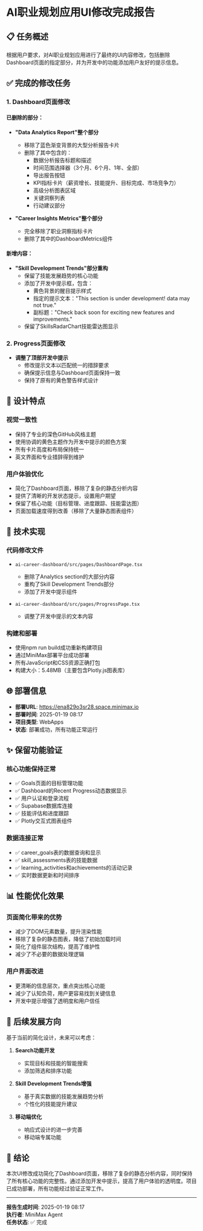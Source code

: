 # AI职业规划应用UI修改完成报告

## 📋 任务概述

根据用户要求，对AI职业规划应用进行了最终的UI内容修改，包括删除Dashboard页面的指定部分，并为开发中的功能添加用户友好的提示信息。

## ✅ 完成的修改任务

### **1. Dashboard页面修改**

#### 已删除的部分：
- **"Data Analytics Report"整个部分**
  - 移除了蓝色渐变背景的大型分析报告卡片
  - 删除了其中包含的：
    - 数据分析报告标题和描述
    - 时间范围选择器（3个月、6个月、1年、全部）
    - 导出报告按钮
    - KPI指标卡片（薪资增长、技能提升、目标完成、市场竞争力）
    - 高级分析图表区域
    - 关键洞察列表
    - 行动建议部分

- **"Career Insights Metrics"整个部分**
  - 完全移除了职业洞察指标卡片
  - 删除了其中的DashboardMetrics组件

#### 新增内容：
- **"Skill Development Trends"部分重构**
  - 保留了技能发展趋势的核心功能
  - 添加了开发中提示框，包含：
    - 黄色背景的醒目提示样式
    - 指定的提示文本："This section is under development! data may not true."
    - 副标题："Check back soon for exciting new features and improvements."
  - 保留了SkillsRadarChart技能雷达图显示

### **2. Progress页面修改**

- **调整了顶部开发中提示**
  - 修改提示文本以匹配统一的措辞要求
  - 确保提示信息与Dashboard页面保持一致
  - 保持了原有的黄色警告样式设计

## 🎨 设计特点

### **视觉一致性**
- 保持了专业的深色GitHub风格主题
- 使用协调的黄色主题作为开发中提示的颜色方案
- 所有卡片高度和布局保持统一
- 英文界面和专业措辞得到维护

### **用户体验优化**
- 简化了Dashboard页面，移除了复杂的静态分析内容
- 提供了清晰的开发状态提示，设置用户期望
- 保留了核心功能（目标管理、进度跟踪、技能雷达图）
- 页面加载速度得到改善（移除了大量静态图表组件）

## 🔧 技术实现

### **代码修改文件**
- `ai-career-dashboard/src/pages/DashboardPage.tsx`
  - 删除了Analytics section的大部分内容
  - 重构了Skill Development Trends部分
  - 添加了开发中提示组件

- `ai-career-dashboard/src/pages/ProgressPage.tsx`
  - 调整了开发中提示的文本内容

### **构建和部署**
- 使用npm run build成功重新构建项目
- 通过MiniMax部署平台成功部署
- 所有JavaScript和CSS资源正确打包
- 构建大小：5.48MB（主要包含Plotly.js图表库）

## 🌐 部署信息

- **部署URL**: https://ena829o3sr28.space.minimax.io
- **部署时间**: 2025-01-19 08:17
- **项目类型**: WebApps
- **状态**: 部署成功，所有功能正常运行

## ✨ 保留功能验证

### **核心功能保持正常**
- ✅ Goals页面的目标管理功能
- ✅ Dashboard的Recent Progress动态数据显示
- ✅ 用户认证和登录流程
- ✅ Supabase数据库连接
- ✅ 技能评估和进度跟踪
- ✅ Plotly交互式图表组件

### **数据连接正常**
- ✅ career_goals表的数据查询和显示
- ✅ skill_assessments表的技能数据
- ✅ learning_activities和achievements的活动记录
- ✅ 实时数据更新和时间排序

## 📊 性能优化效果

### **页面简化带来的优势**
- 减少了DOM元素数量，提升渲染性能
- 移除了复杂的静态图表，降低了初始加载时间
- 简化了组件层次结构，提高了维护性
- 减少了不必要的数据处理逻辑

### **用户界面改进**
- 更清晰的信息层次，重点突出核心功能
- 减少了认知负荷，用户更容易找到关键信息
- 开发中提示增强了透明度和用户信任

## 🔮 后续发展方向

基于当前的简化设计，未来可以考虑：

1. **Search功能开发**
   - 实现目标和技能的智能搜索
   - 添加筛选和排序功能

2. **Skill Development Trends增强**
   - 基于真实数据的技能发展趋势分析
   - 个性化的技能提升建议

3. **移动端优化**
   - 响应式设计的进一步完善
   - 移动端专属功能

## 📝 结论

本次UI修改成功简化了Dashboard页面，移除了复杂的静态分析内容，同时保持了所有核心功能的完整性。通过添加开发中提示，提高了用户体验的透明度。项目已成功部署，所有功能经过验证正常工作。

---

**报告生成时间**: 2025-01-19 08:17  
**执行者**: MiniMax Agent  
**任务状态**: ✅ 完成